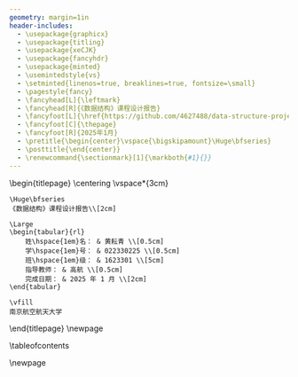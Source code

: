 ```yaml
---
geometry: margin=1in
header-includes:
  - \usepackage{graphicx}
  - \usepackage{titling}
  - \usepackage{xeCJK}
  - \usepackage{fancyhdr}
  - \usepackage{minted}
  - \usemintedstyle{vs}
  - \setminted{linenos=true, breaklines=true, fontsize=\small}
  - \pagestyle{fancy}
  - \fancyhead[L]{\leftmark}
  - \fancyhead[R]{《数据结构》课程设计报告}
  - \fancyfoot[L]{\href{https://github.com/4627488/data-structure-project}{github.com/4627488/data-structure-project}}
  - \fancyfoot[C]{\thepage}
  - \fancyfoot[R]{2025年1月}
  - \pretitle{\begin{center}\vspace{\bigskipamount}\Huge\bfseries}
  - \posttitle{\end{center}}
  - \renewcommand{\sectionmark}[1]{\markboth{#1}{}}
---
```


\begin{titlepage}
    \centering
    \vspace*{3cm}
    
    \Huge\bfseries
    《数据结构》课程设计报告\\[2cm]
    
    \Large
    \begin{tabular}{rl}
        姓\hspace{1em}名： & 黄耘青 \\[0.5cm]
        学\hspace{1em}号： & 022330225 \\[0.5cm]
        班\hspace{1em}级： & 1623301 \\[5cm]
        指导教师： & 高航 \\[0.5cm]
        完成日期： & 2025 年 1 月 \\[2cm]
    \end{tabular}
    
    \vfill
    南京航空航天大学
    
\end{titlepage}
\newpage

<style>
  ul {
    line-height: 1.2; /* 调整行间距 */
  }
</style>

\tableofcontents

\newpage